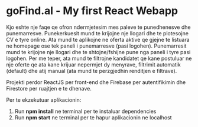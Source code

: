 # goFind.al - My first React Webapp
Kjo eshte nje faqe qe ofron ndermjetesim mes paleve te punedhenesve dhe punemarresve. 
Punekerkuesit mund te krijojne nje llogari dhe te plotesojne CV e tyre online. Ata mund te aplikojne ne oferta aktive qe gjejne te listuara ne homepage ose tek paneli i punemarresve (pasi logohen).
Punemarresit mund te krijojne nje llogari dhe te shtojne/fshijne pune nga paneli i tyre pasi logohen. Per me teper, ata mund te filtrojne kandidatet qe kane postuluar ne nje oferte qe ata kane krijuar nepermjet dy menyrave, filtrimit automatik (default) dhe atij manual (ata mund te perzgjedhin renditjen e filtrave).

Projekti perdor ReactJS per front-end  dhe Firebase per autentifikimin dhe Firestore per ruajtjen e te dhenave.

Per te ekzekutuar aplikacionin:
1. Run **npm install** ne terminal per te instaluar dependencies
2. Run **npm start** ne terminal per te hapur aplikacionin ne localhost
